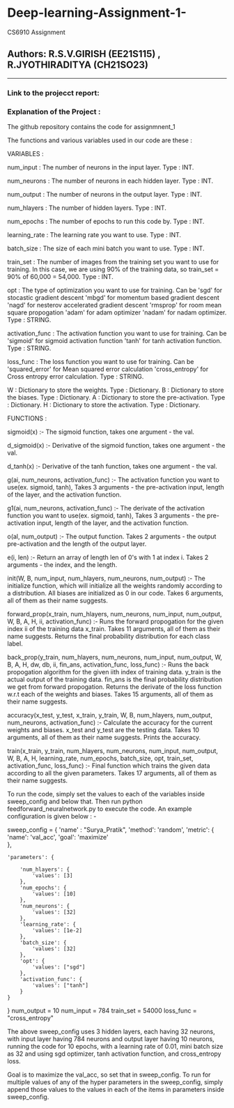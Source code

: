 # Deep-learning-Assignment-1-
CS6910 Assignment
## Authors: R.S.V.GIRISH (EE21S115) , R.JYOTHIRADITYA (CH21SO23)
-----------------------------------------------------------------------------------------------------------
### Link to the projecct report:


### Explanation of the Project :
The github repository contains the code for assignmnent_1 


The functions and various variables used in our code are these : 

VARIABLES :

num_input : The number of neurons in the input layer. Type : INT.

num_neurons : The number of neurons in each hidden layer. Type : INT.

num_output : The number of neurons in the output layer. Type : INT.

num_hlayers : The number of hidden layers. Type : INT.

num_epochs : The number of epochs to run this code by. Type : INT.

learning_rate : The learning rate you want to use. Type : INT.

batch_size : The size of each mini batch you want to use. Type : INT.

train_set : The number of images from the training set you want to use for training.
    In this case, we are using 90% of the training data,
    so train_set = 90% of 60,000 = 54,000. Type : INT.

opt : The type of optimization you want to use for training. 
    Can be 
        'sgd' for stocastic gradient descent
        'mbgd' for momentum based gradient descent
        'nagd' for nesterov accelerated gradient descent
        'rmsprop' for room mean square propogation
        'adam'  for adam optimizer
        'nadam' for nadam optimizer. 
    Type : STRING.

activation_func : The activation function you want to use for training.
    Can be
        'sigmoid' for sigmoid activation function
        'tanh' for tanh activation function.
    Type : STRING.

loss_func : The loss function you want to use for training.
    Can be
        'squared_error' for Mean squared error calculation
        'cross_entropy' for Cross entropy error calculation.
    Type : STRING.

W : Dictionary to store the weights. Type : Dictionary.
B : Dictionary to store the biases. Type : Dictionary.
A : Dictionary to store the pre-activation. Type : Dictionary.
H : Dictionary to store the activation. Type : Dictionary.

FUNCTIONS : 

sigmoid(x) :- The sigmoid function, takes one argument - the val.

d_sigmoid(x) :- Derivative of the sigmoid function, takes one argument - the val.

d_tanh(x) :- Derivative of the tanh function, takes one argument - the val.

g(ai, num_neurons, activation_func) :- The activation function you want to use(ex. sigmoid, tanh),
    Takes 3 arguments - the pre-activation input, length of the layer, and the activation function.

g1(ai, num_neurons, activation_func) :- The derivate of the activation function you want to use(ex. sigmoid, tanh),
    Takes 3 arguments - the pre-activation input, length of the layer, and the activation function.

o(al, num_output) :- The output function. Takes 2 arguments - the output pre-activation and the length of the output layer.

e(i, len) :- Return an array of length len of 0's with 1 at index i. Takes 2 arguments - the index, and the length.

init(W, B, num_input, num_hlayers, num_neurons, num_output) :- The initialize function, which will initialize all the
    weights randomly according to a distribution. All biases are initialized as 0 in our code.
    Takes 6 arguments, all of them as their name suggests.

forward_prop(x_train, num_hlayers, num_neurons, num_input, num_output, W, B, A, H, ii, activation_func) :-
    Runs the forward propogation for the given index ii of the training data x_train. 
    Takes 11 arguments, all of them as their name suggests. Returns the final probability distribution for each class label.

back_prop(y_train, num_hlayers, num_neurons, num_input, num_output, W, B, A, H, dw, db, ii, fin_ans, activation_func, loss_func) :-
    Runs the back propogation algorithm for the given iith index of training data. y_train is the actual output 
    of the training data. fin_ans is the final probability distribution we get from forward propogation. Returns 
    the derivate of the loss function w.r.t each of the weights and biases. Takes 15 arguments, all of them as their name suggests.

accuracy(x_test, y_test, x_train, y_train, W, B, num_hlayers, num_output, num_neurons, activation_func) :- 
    Calculate the accuracy for the current weights and biases. x_test and y_test are the testing data.
    Takes 10 arguments, all of them as their name suggests. Prints the accuracy.

train(x_train, y_train, num_hlayers, num_neurons, num_input, num_output, W, B, A, H, learning_rate, num_epochs, batch_size, opt, train_set, activation_func, loss_func) :-
    Final function which trains the given data according to all the given parameters.
    Takes 17 arguments, all of them as their name suggests.


To run the code, simply set the values to each of the variables inside sweep_config and below that. Then run python feedforward_neuralnetwork.py to execute the code.
An example configuration is given below : -

sweep_config = {
    'name'  : "Surya_Pratik", 
    'method': 'random', 
    'metric': {
      'name': 'val_acc',
      'goal': 'maximize'   
    },

    'parameters': {

        'num_hlayers': {
            'values': [3]
        },
        'num_epochs': {
            'values': [10]
        },
        'num_neurons': {
            'values': [32]
        },
        'learning_rate': {
            'values': [1e-2]
        },
        'batch_size': {
            'values': [32]
        },
        'opt': {
            'values': ["sgd"]
        },
        'activation_func': {
            'values': ["tanh"]
        }
    }
}
num_output = 10
num_input = 784
train_set = 54000
loss_func = "cross_entropy"

The above sweep_config uses 3 hidden layers, each having 32 neurons, with input layer having 784 neurons and output layer having 10 neurons, running the code
for 10 epochs, with a learning rate of 0.01, mini batch size as 32 and using sgd optimizer, tanh activation function, and cross_entropy loss.

Goal is to maximize the val_acc, so set that in sweep_config. To run for multiple values of any of the hyper parameters in the sweep_config, simply
append those values to the values in each of the items in parameters inside sweep_config.
